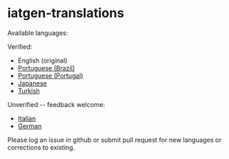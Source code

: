 # iatgen-translations

Available languages:

Verified:
* English (original)
* [Portuguese (Brazil)](lang/en_pt-br.csv)
* [Portuguese (Portugal)](lang/en_pt-pt.csv)
* [Japanese](lang/en_jp.csv)
* [Turkish](lang/en_tr.csv)
  
Unverified -- feedback welcome:
* [Italian](lang/en_it.csv)
* [German](lang/en_de.csv)

Please log an issue in github or submit pull request for new languages or corrections to existing.
